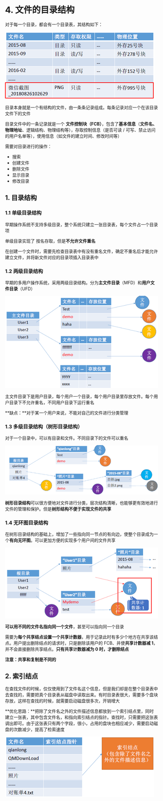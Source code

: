 # 4. 文件的目录结构

对于每一个目录，都会有一个目录表，其结构如下：

![](../.gitbook/assets/image%20%2890%29.png)

目录本身就是一个有结构的文件，由一条条记录组成。每条记录对应一个在该目录文件下的文件

目录文件中的一条记录就是一个 **文件控制块（FCB）**，包含了**基本信息**（**文件名、物理地址**、逻辑结构、物理结构等），存取控制信息（是否可读 / 可写、禁止访问的用户名单等），使用信息（如文件的建立时间、修改时间等）

需要对目录进行的操作：

* 搜索
* 创建文件
* 删除文件
* 显示目录
* 修改目录

## 1. 目录结构

### 1.1 单级目录结构

早期操作系统不支持多级目录，整个系统只建立一张目录表，每个文件占一个目录项

单级目录实现了 按名存取，但是**不允许文件重名**

在创建一个文件时，需要先检查目录表中有没有重名文件，确定不重名后才能允许建立文件，并将新文件对应的目录项插入目录表中

### 1.2 两级目录结构

早期的多用户操作系统，采用两级目录结构。分为**主文件目录**（MFD）和**用户文件目录**（UFD）

![](../.gitbook/assets/image%20%2899%29.png)

主文件目录下是用户目录，每个用户一个目录，每个用户目录里存放文件。每个用户目录下不允许重名，不同用户目录下运行重名

**缺点：**对于某一个用户来说，不能对自己的文件进行分类管理

### 1.3 多级目录结构（树形目录结构）

对于一个目录中，可以有目录和文件。不同目录下的文件可以重名

![](../.gitbook/assets/image%20%2897%29.png)

**树形目录结构**可以很方便地对文件进行分类，层次结构清晰，也能够更有效地进行文件的管理和保护。但是**树形结构不便于实现文件的共享**

### 1.4 无环图目录结构

在树形目录结构的基础上，增加了一些指向同一节点的有向边，使整个目录成为一个**有向无环图**。可以更加方便的实现多个用户间的文件共享

![](../.gitbook/assets/image%20%2894%29.png)

**可以用不同的文件名指向同一个文件**，甚至可以指向同一个目录

需要为**每个共享结点设置一个共享计数器**，用于记录此时有多少个地方在共享该结点。用户提出删除结点的请求时，只是删除该用户的 FCB、并使**共享计数器减 1**，并不会直接删除共享结点。**只有共享计数器减为 0 时，才删除结点**

**注意：共享和复制是不同的**

## 2. 索引结点

在查找文件的时候，仅仅使用到了文件名这个信息，但是我们却是在整个目录表中去查找的，需要把真个目录表从磁盘中读取出来。有时目录表很大，需要多个盘块存放，这样在查找的时候，就需要启动磁盘很多次，开销增大

**优化思路：**把除了文件名之外的文件描述信息都放到一个索引结点里，同时建立一张表，其中包含文件名，和指向索引结点的指针。查找时，只需要把这张表调出即可。由于这张表只有两个字段，很小，占用的盘块也相应减少，需要启动磁盘的次数减少，提高了检索速度

![](../.gitbook/assets/image%20%28105%29.png)



